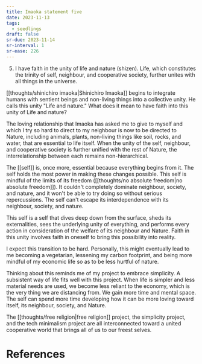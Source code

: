 ```yaml
---
title: Imaoka statement five
date: 2023-11-13
tags:
  - seedlings
draft: false
sr-due: 2023-11-14
sr-interval: 1
sr-ease: 226
---
```

5. I have faith in the unity of life and nature (shizen). Life, which constitutes the trinity of self, neighbour, and cooperative society,  further unites with all things in the universe.

[[thoughts/shinichiro imaoka|Shinichiro Imaoka]] begins to integrate humans with sentient beings and non-living things into a collective unity. He calls this unity "Life and nature." What does it mean to have faith into this unity of Life and nature?

The loving relationship that Imaoka has asked me to give to myself and which I try so hard to direct to my neighbour is now to be directed to Nature, including animals, plants, non-living things like soil, rocks, and water, that are essential to life itself. When the unity of the self, neighbour, and cooperative society is further unified with the rest of Nature, the interrelationship between each remains non-hierarchical.

The [[self]] is, once more, essential because everything begins from it. The self holds the most power in making these changes possible. This self is mindful of the limits of its freedom ([[thoughts/no absolute freedom|no absolute freedom]]). It couldn't completely dominate neighbour, society, and nature, and it won't be able to try doing so without serious repercussions. The self can't escape its interdependence with its neighbour, society, and nature.

This self is a self that dives deep down from the surface, sheds its externalities, sees the underlying unity of everything, and performs every action in consideration of the welfare of its neighbour and Nature. Faith in this unity involves faith in oneself to bring this possibility into reality.

I expect this transition to be hard. Personally, this might eventually lead to me becoming a vegetarian, lessening my carbon footprint, and being more mindful of my economic life so as to be less hurtful of nature.

Thinking about this reminds me of my project to embrace simplicity. A subsistent way of life fits well with this project. When life is simpler and less material needs are used, we become less reliant to the economy, which is the very thing we are distancing from. We gain more time and mental space. The self can spend more time developing how it can be more loving toward itself, its neighbour, society, and Nature.

The [[thoughts/free religion|free religion]] project, the simplicity project, and the tech minimalism project are all interconnected toward a united cooperative world that brings all of us to our freest selves.

# References